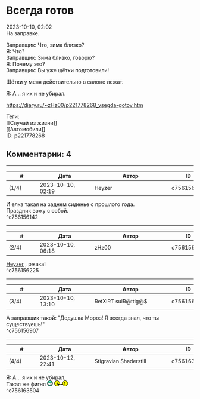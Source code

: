 Всегда готов
============

  
2023-10-10, 02:02  
 На заправке.   
   
 Заправщик: Что, зима близко?   
 Я: Что?   
 Заправщик: Зима близко, говорю?   
 Я: Почему это?   
 Заправщик: Вы уже щётки подготовили!   
   
 Щётки у меня действительно в салоне лежат.   
   
 Я: А... я их и не убирал.   
  
<https://diary.ru/~zHz00/p221778268_vsegda-gotov.htm>  
  
Теги:  
[[Случай из жизни]]  
[[Автомобили]]  
ID: p221778268  


Комментарии: 4
--------------

  


---



|         #         |              Дата              |                     Автор                     |           ID           |
| --- | --- | --- | --- |
| (1/4) | 2023-10-10, 02:19 | Heyzer | c756156142 |

  
 И елка такая на заднем сиденье с прошлого года.   
 Праздник вожу с собой.   
 ^c756156142

---



|         #         |              Дата              |                     Автор                     |           ID           |
| --- | --- | --- | --- |
| (2/4) | 2023-10-10, 06:18 | zHz00 | c756156225 |

  
  [Heyzer](https://heyzero.diary.ru "Orca's dreams")  , ржака!   
 ^c756156225

---



|         #         |              Дата              |                     Автор                     |           ID           |
| --- | --- | --- | --- |
| (3/4) | 2023-10-10, 13:10 | RetXiRT suiR@ttig@$ | c756156907 |

  
 А заправщик такой: "Дедушка Мороз! Я всегда знал, что ты существуешь!"   
 ^c756156907

---



|         #         |              Дата              |                     Автор                     |           ID           |
| --- | --- | --- | --- |
| (4/4) | 2023-10-12, 22:41 | Stigravian Shaderstill | c756163504 |

  
  Я: А... я их и не убирал.    
 Такая же фигня ![:-D](pics/1133.gif) ![:friend:](pics/1362.gif)   
 ^c756163504